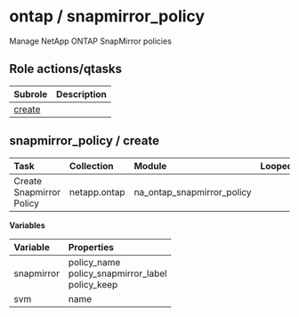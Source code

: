 # ontap / snapmirror_policy 
Manage NetApp ONTAP SnapMirror policies  
  






## Role actions/qtasks

| Subrole | Description |
| :------ | :---------- |
| [create](#snapmirror_policy--create) |  |



## snapmirror_policy / create

| Task | Collection | Module | Looped | Variables |
| :--- | :--------- | :----- | :----- | :-------- |
| Create Snapmirror Policy  | netapp.ontap | na_ontap_snapmirror_policy |  | snapmirror, svm |


**Variables**

| Variable | Properties |
| :------- | :--------- |
| snapmirror | policy_name<br>policy_snapmirror_label<br>policy_keep |
| svm | name |




